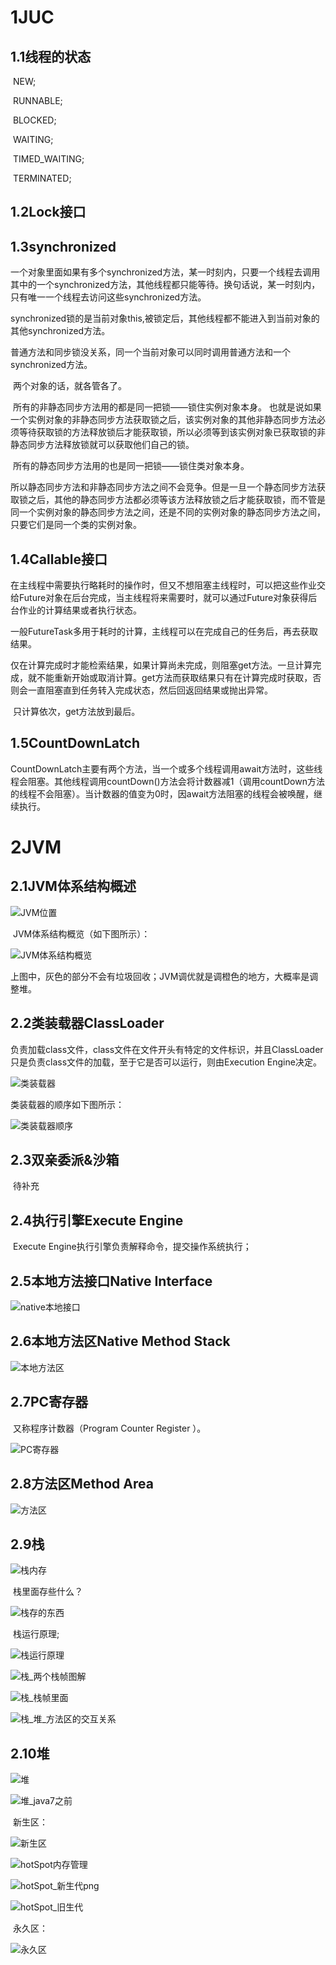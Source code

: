 # 1JUC

## 1.1线程的状态

​				NEW;

​				RUNNABLE;

​				BLOCKED;

​				WAITING;

​				TIMED_WAITING;

​				TERMINATED;

## 1.2Lock接口

## 1.3synchronized

​				一个对象里面如果有多个synchronized方法，某一时刻内，只要一个线程去调用其中的一个synchronized方法，其他线程都只能等待。换句话说，某一时刻内，只有唯一一个线程去访问这些synchronized方法。

​				synchronized锁的是当前对象this,被锁定后，其他线程都不能进入到当前对象的其他synchronized方法。

​				普通方法和同步锁没关系，同一个当前对象可以同时调用普通方法和一个synchronized方法。

​				两个对象的话，就各管各了。



​				所有的非静态同步方法用的都是同一把锁——锁住实例对象本身。	也就是说如果一个实例对象的非静态同步方法获取锁之后，该实例对象的其他非静态同步方法必须等待获取锁的方法释放锁后才能获取锁，所以必须等到该实例对象已获取锁的非静态同步方法释放锁就可以获取他们自己的锁。

​				所有的静态同步方法用的也是同一把锁——锁住类对象本身。	

​				所以静态同步方法和非静态同步方法之间不会竞争。但是一旦一个静态同步方法获取锁之后，其他的静态同步方法都必须等该方法释放锁之后才能获取锁，而不管是同一个实例对象的静态同步方法之间，还是不同的实例对象的静态同步方法之间，只要它们是同一个类的实例对象。



## 1.4Callable接口

​				在主线程中需要执行略耗时的操作时，但又不想阻塞主线程时，可以把这些作业交给Future对象在后台完成，当主线程将来需要时，就可以通过Future对象获得后台作业的计算结果或者执行状态。

​				一般FutureTask多用于耗时的计算，主线程可以在完成自己的任务后，再去获取结果。

​				仅在计算完成时才能检索结果，如果计算尚未完成，则阻塞get方法。一旦计算完成，就不能重新开始或取消计算。get方法而获取结果只有在计算完成时获取，否则会一直阻塞直到任务转入完成状态，然后回返回结果或抛出异常。

​				只计算依次，get方法放到最后。

## 1.5CountDownLatch

​				CountDownLatch主要有两个方法，当一个或多个线程调用await方法时，这些线程会阻塞。其他线程调用countDown()方法会将计数器减1（调用countDown方法的线程不会阻塞）。当计数器的值变为0时，因await方法阻塞的线程会被唤醒，继续执行。







# 2JVM

## 2.1JVM体系结构概述

![JVM位置](java_senior_pic/JVM/JVM位置.png)





​				JVM体系结构概览（如下图所示）：

![JVM体系结构概览](java_senior_pic/JVM/JVM体系结构概览.png)

上图中，灰色的部分不会有垃圾回收；JVM调优就是调橙色的地方，大概率是调整堆。



## 2.2类装载器ClassLoader

​				负责加载class文件，class文件在文件开头有特定的文件标识，并且ClassLoader只是负责class文件的加载，至于它是否可以运行，则由Execution Engine决定。

![类装载器](java_senior_pic/JVM/类装载器.png)



类装载器的顺序如下图所示：

![类装载器顺序](java_senior_pic/JVM/类装载器顺序.png)



## 2.3双亲委派&沙箱

​				待补充

## 2.4执行引擎Execute Engine

​				Execute Engine执行引擎负责解释命令，提交操作系统执行；

## 2.5本地方法接口Native Interface

![native本地接口](java_senior_pic/JVM/native本地接口.png)



## 2.6本地方法区Native Method Stack

![本地方法区](java_senior_pic/JVM/本地方法区.png)



## 2.7PC寄存器

​				又称程序计数器（Program Counter Register ）。

![PC寄存器](java_senior_pic/JVM/PC寄存器.png)



## 2.8方法区Method Area

![方法区](java_senior_pic/JVM/方法区.png)



## 2.9栈

![栈内存](java_senior_pic/JVM/栈内存.png)



​				栈里面存些什么？

![栈存的东西](java_senior_pic/JVM/栈存的东西.png)



​				栈运行原理;

![栈运行原理](java_senior_pic/JVM/栈运行原理.png)



![栈_两个栈帧图解](java_senior_pic/JVM/栈_两个栈帧图解.png)



![栈_栈帧里面](java_senior_pic/JVM/栈_栈帧里面.png)



![栈_堆_方法区的交互关系](java_senior_pic/JVM/栈_堆_方法区的交互关系.png)



## 2.10堆

![堆](java_senior_pic/JVM/堆.png)



![堆_java7之前](java_senior_pic/JVM/堆_java7之前.png)



​				新生区：

![新生区](java_senior_pic/JVM/新生区.png)



![hotSpot内存管理](java_senior_pic/JVM/hotSpot内存管理.png)



![hotSpot_新生代png](java_senior_pic/JVM/hotSpot_新生代png.png)



![hotSpot_旧生代](java_senior_pic/JVM/hotSpot_旧生代.png)



​				永久区：

![永久区](java_senior_pic/JVM/永久区.png)



